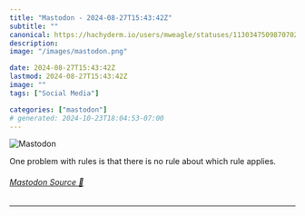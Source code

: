```yaml
---
title: "Mastodon - 2024-08-27T15:43:42Z"
subtitle: ""
canonical: https://hachyderm.io/users/mweagle/statuses/113034750987070284
description:
image: "/images/mastodon.png"

date: 2024-08-27T15:43:42Z
lastmod: 2024-08-27T15:43:42Z
image: ""
tags: ["Social Media"]

categories: ["mastodon"]
# generated: 2024-10-23T18:04:53-07:00
---
```

![Mastodon](/images/mastodon.png)

<p>One problem with rules is that there is no rule about which rule applies.</p>


###### [Mastodon Source 🐘](https://hachyderm.io/@mweagle/113034750987070284)

___

